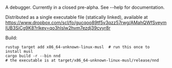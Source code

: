 A debugger. Currently in a closed pre-alpha. See --help for documentation.

Distributed as a single executable file (statically linked), available at https://www.dropbox.com/scl/fo/gucqoo89tf5v3qzz57rwg/AMahQWfSveymlUB3SiCg9K8?rlkey=qo3hlslw2hvm7ezdj39cvyr8r

Build:
```
rustup target add x86_64-unknown-linux-musl  # run this once to install musl
cargo build -r --bin nnd
# the executable is at target/x86_64-unknown-linux-musl/release/nnd
```
